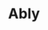 ---
blog: https://ably.com/blog/
git: https://github.com/ably
linkedin: https://linkedin.com/company/ably-realtime
logohandle: ably
sort: ably
title: Ably
twitter: https://x.com/ablyrealtime
website: https://ably.com/
---